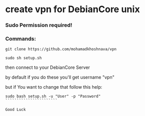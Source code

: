 <h1>create vpn for DebianCore unix</h1>

<h3>Sudo Permission required!</h3>
<h3>Commands:</h3>

````````````````````````````````
git clone https://github.com/mohamadkhoshnava/vpn

sudo sh setup.sh
````````````````````````````````


then connect to your DebianCore Server

by default if you do these you'll get username "vpn"

but if You want to change that follow this help:


````````````````````````
sudo bash setup.sh -u "User" -p "Password"
```````````````````````

Good Luck
